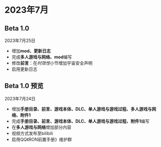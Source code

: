 # 2023年7月

## Beta 1.0
2023年7月25日
* 增加**mod、更新日志**
* 完成**多人游戏与网络、mod**编写
* 修改**前言**：在*时效性*小节增加宇宙安全声明
* 启用更新日志

## Beta 1.0 预览
2023年7月24日
* 增加**手册目录、前言、游戏本体、DLC、单人游戏与游戏过程、多人游戏与网络、附件1**
* 完成**手册目录、前言、游戏本体、DLC、单人游戏与游戏过程、附件1**编写
* 在**多人游戏与网络**增加部分内容
* 视频方式发布至bilibili
* 启用QQ《RON前置手册》维护群
